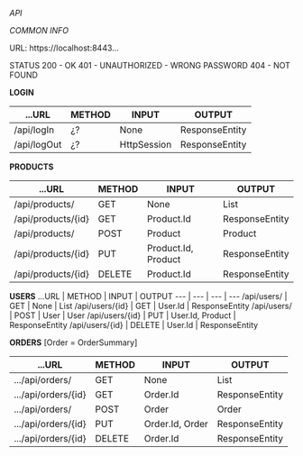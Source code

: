 *API*

*COMMON INFO*

URL:    https://localhost:8443...

STATUS 
200 - OK
401 - UNAUTHORIZED - WRONG PASSWORD
404 - NOT FOUND


**LOGIN** 

...URL | METHOD | INPUT | OUTPUT 
--- | --- | --- | --- 
/api/logIn | ¿? | None | ResponseEntity<User> 
/api/logOut | ¿? | HttpSession | ResponseEntity<Boolean>

**PRODUCTS**

...URL | METHOD | INPUT | OUTPUT 
--- | --- | --- | --- 
/api/products/ | GET | None | List<Product>
/api/products/{id} | GET | Product.Id | ResponseEntity<Product>
/api/products/ | POST | Product | Product 
/api/products/{id} | PUT | Product.Id, Product | ResponseEntity<Product> 
/api/products/{id} | DELETE | Product.Id | ResponseEntity<Product> 


**USERS**
...URL | METHOD | INPUT | OUTPUT 
--- | --- | --- | --- 
/api/users/ | GET | None | List<User> 
/api/users/{id} | GET | User.Id | ResponseEntity<User>
/api/users/ | POST | User | User
/api/users/{id} | PUT | User.Id, Product | ResponseEntity<User> 
/api/users/{id} | DELETE | User.Id | ResponseEntity<User> 

**ORDERS**  [Order = OrderSummary]

...URL | METHOD | INPUT | OUTPUT 
--- | --- | --- | --- 
| .../api/orders/        | GET       | None                    | List<Order>                |
| .../api/orders/{id}    | GET       | Order.Id                | ResponseEntity<Order>      |
| .../api/orders/        | POST      | Order                   | Order                      |
| .../api/orders/{id}    | PUT       | Order.Id, Order         | ResponseEntity<Order>      |
| .../api/orders/{id}    | DELETE    | Order.Id                | ResponseEntity<Order>      |
